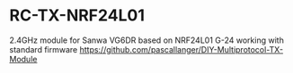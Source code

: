 # RC-TX-NRF24L01
2.4GHz module for Sanwa VG6DR based on NRF24L01 G-24 working with standard firmware https://github.com/pascallanger/DIY-Multiprotocol-TX-Module
